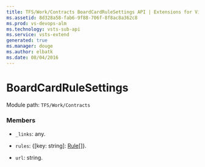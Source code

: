 ```yaml
---
title: TFS/Work/Contracts BoardCardRuleSettings API | Extensions for Visual Studio Team Services
ms.assetid: 8d328a58-fab6-9f88-706f-8f8ac8a362c8
ms.prod: vs-devops-alm
ms.technology: vsts-sub-api
ms.service: vsts-extend
generated: true
ms.manager: douge
ms.author: elbatk
ms.date: 08/04/2016
---
```


# BoardCardRuleSettings

Module path: `TFS/Work/Contracts`


### Members

* `_links`: any. 

* `rules`: {[key: string]: [Rule](../../../TFS/Work/Contracts/Rule.md)[]}. 

* `url`: string. 

